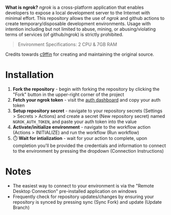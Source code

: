 **What is ngrok?** *ngrok* is a cross-platform application that enables developers to expose a local development server to the Internet with minimal effort. This repository allows the use of *ngrok* and github actions to create temporary/disposable development environments. Usage with intention including but not limited to abuse, mining, or abusing/violating terms of services (of github/ngrok) is strictly prohibited.

> Environment Specifications: 2 CPU & 7GB RAM

Credits towards [c9ffin](https://github.com/c9ffin) for creating and maintaining the original source.

# Installation

1. **Fork the repository** - begin with forking the repository by clicking the "Fork" button in the upper-right corner of the project
2. **Fetch your ngrok token** - visit the [auth dashboard](https://dashboard.ngrok.com/auth/your-authtoken) and copy your auth token
3. **Setup repository secret** - navigate to your repository secrets (Settings > Secrets > Actions) and create a secret (New repository secret) named `NGROK_AUTH_TOKEN`, and paste your auth token into the value
4. **Activate/initialize environment** - navigate to the workflow action (Actions > INITIALIZE) and run the workflow (Run workflow)
5. ⏱️ **Wait for intialization** - wait for your action to complete, upon completion you'll be provided the credentials and information to connect to the environment by pressing the dropdown (Connection Instructions)

# Notes

* The easiest way to connect to your environment is via the "Remote Desktop Connection" pre-installed application on windows
* Frequently check for repository updates/changes by ensuring your repository is synced by pressing sync (Sync Fork) and update (Update Branch)
